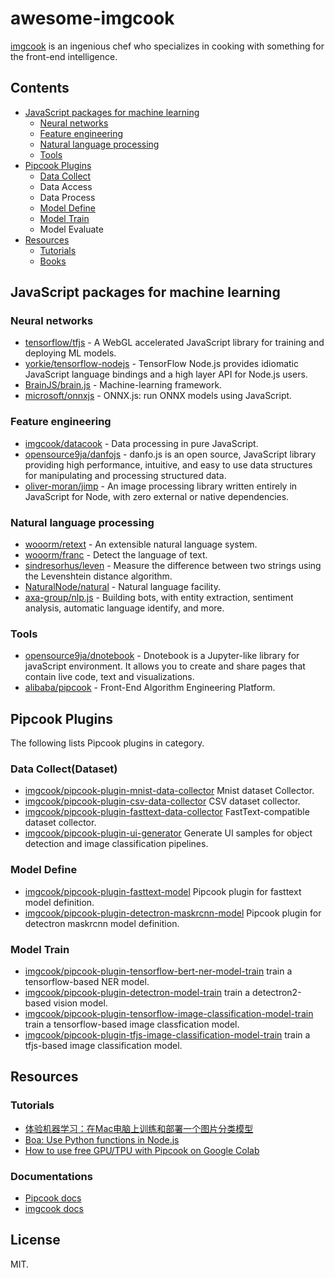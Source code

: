# awesome-imgcook

[imgcook](https://github.com/imgcook) is an ingenious chef who specializes in cooking with something for the front-end intelligence.

## Contents

- [JavaScript packages for machine learning](#javaScript-packages-for-machine-learning)
	- [Neural networks](#neural-networks)
  - [Feature engineering](#feature-engineering)
  - [Natural language processing](#natural-language-processing)
  - [Tools](#tools)
- [Pipcook Plugins](#pipcook-plugins)
  - [Data Collect](#data-collectdataset)
  - Data Access
  - Data Process
  - [Model Define](#model-define)
  - [Model Train](#model-train)
  - Model Evaluate
- [Resources](#resources)
	- [Tutorials](#tutorials)
	- [Books](#books)

## JavaScript packages for machine learning

### Neural networks

- [tensorflow/tfjs](https://github.com/tensorflow/tfjs) - A WebGL accelerated JavaScript library for training and deploying ML models.
- [yorkie/tensorflow-nodejs](https://github.com/yorkie/tensorflow-nodejs) - TensorFlow Node.js provides idiomatic JavaScript language bindings and a high layer API for Node.js users.
- [BrainJS/brain.js](https://github.com/BrainJS/brain.js) - Machine-learning framework.
- [microsoft/onnxjs](https://github.com/microsoft/onnxjs) - ONNX.js: run ONNX models using JavaScript.

### Feature engineering

- [imgcook/datacook](https://github.com/imgcook/datacook) - Data processing in pure JavaScript.
- [opensource9ja/danfojs](https://github.com/opensource9ja/danfojs) - danfo.js is an open source, JavaScript library providing high performance, intuitive, and easy to use data structures for manipulating and processing structured data.
- [oliver-moran/jimp](https://github.com/oliver-moran/jimp) - An image processing library written entirely in JavaScript for Node, with zero external or native dependencies.

### Natural language processing

- [wooorm/retext](https://github.com/wooorm/retext) - An extensible natural language system.
- [wooorm/franc](https://github.com/wooorm/franc) - Detect the language of text.
- [sindresorhus/leven](https://github.com/sindresorhus/leven) - Measure the difference between two strings using the Levenshtein distance algorithm.
- [NaturalNode/natural](https://github.com/NaturalNode/natural) - Natural language facility.
- [axa-group/nlp.js](https://github.com/axa-group/nlp.js) - Building bots, with entity extraction, sentiment analysis, automatic language identify, and more.

### Tools

- [opensource9ja/dnotebook](https://github.com/opensource9ja/dnotebook) - Dnotebook is a Jupyter-like library for javaScript environment. It allows you to create and share pages that contain live code, text and visualizations.
- [alibaba/pipcook](https://github.com/alibaba/pipcook) - Front-End Algorithm Engineering Platform.

## Pipcook Plugins

The following lists Pipcook plugins in category.

### Data Collect(Dataset)

- [imgcook/pipcook-plugin-mnist-data-collector](https://github.com/imgcook/pipcook-plugin-mnist-data-collector) Mnist dataset Collector.
- [imgcook/pipcook-plugin-csv-data-collector](https://github.com/imgcook/pipcook-plugin-csv-data-collector) CSV dataset collector.
- [imgcook/pipcook-plugin-fasttext-data-collector](https://github.com/imgcook/pipcook-plugin-fasttext-data-collector) FastText-compatible dataset collector.
- [imgcook/pipcook-plugin-ui-generator](https://github.com/imgcook/pipcook-plugin-ui-generator) Generate UI samples for object detection and image classification pipelines.

### Model Define

- [imgcook/pipcook-plugin-fasttext-model](https://github.com/imgcook/pipcook-plugin-fasttext-model) Pipcook plugin for fasttext model definition.
- [imgcook/pipcook-plugin-detectron-maskrcnn-model](https://github.com/imgcook/pipcook-plugin-detectron-maskrcnn-model) Pipcook plugin for detectron maskrcnn model definition.

### Model Train

- [imgcook/pipcook-plugin-tensorflow-bert-ner-model-train](https://github.com/imgcook/pipcook-plugin-tensorflow-bert-ner-model-train) train a tensorflow-based NER model.
- [imgcook/pipcook-plugin-detectron-model-train](https://github.com/imgcook/pipcook-plugin-detectron-model-train) train a detectron2-based vision model.
- [imgcook/pipcook-plugin-tensorflow-image-classification-model-train](https://github.com/imgcook/pipcook-plugin-tensorflow-image-classification-model-train) train a tensorflow-based image classfication model.
- [imgcook/pipcook-plugin-tfjs-image-classification-model-train](https://github.com/imgcook/pipcook-plugin-tfjs-image-classification-model-train) train a tfjs-based image classification model.

## Resources

### Tutorials

- [体验机器学习：在Mac电脑上训练和部署一个图片分类模型](https://github.com/imgcook/ml-mac-classify)
- [Boa: Use Python functions in Node.js](https://www.reddit.com/r/Pipcook/comments/ime8ij/boa_use_python_functions_in_nodejs/)
- [How to use free GPU/TPU with Pipcook on Google Colab](https://www.reddit.com/r/Pipcook/comments/im4vrp/how_to_use_free_gputpu_with_pipcook_on_google/)

### Documentations

- [Pipcook docs](https://alibaba.github.io/pipcook/#/)
- [imgcook docs](https://www.imgcook.com/docs)

## License

MIT.
